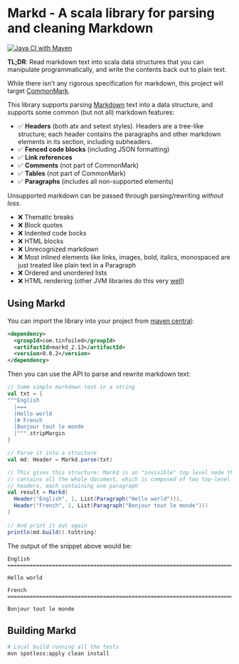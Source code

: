 Markd - A scala library for parsing and cleaning Markdown
==============================================================================

[![Java CI with Maven](https://github.com/RyanSkraba/markd/actions/workflows/maven.yml/badge.svg)](https://github.com/RyanSkraba/markd/actions/workflows/maven.yml)

**TL;DR**: Read markdown text into scala data structures that you can manipulate programmatically, and write the contents back out to plain text.

While there isn't any rigorous specification for markdown, this project will target [CommonMark](https://commonmark.org).

This library supports parsing [Markdown](https://en.wikipedia.org/wiki/Markdown) text into a data structure, and supports some common (but not all) markdown features:

* ✅ **Headers** (both atx and setext styles). Headers are a tree-like structure; each header contains the paragraphs and other markdown elements in its section, including subheaders.
* ✅ **Fenced code blocks** (including JSON formatting)
* ✅ **Link references**
* ✅ **Comments** (not part of CommonMark)
* ✅ **Tables** (not part of CommonMark)
* ✅ **Paragraphs** (includes all non-supported elements)

Unsupported markdown can be passed through parsing/rewriting _without loss_.

* ❌ Thematic breaks
* ❌ Block quotes
* ❌ Indented code bocks
* ❌ HTML blocks
* ❌ Unrecognized markdown
* ❌ Most inlined elements like links, images, bold, italics, monospaced are just treated like plain text in a Paragraph
* ❌ Ordered and unordered lists
* ❌ HTML rendering (other JVM libraries do this very [well](https://github.com/commonmark/commonmark-java))

<!--
Internal notes:

https://spec.commonmark.org/current/#thematic-breaks

TODO:
- Add Break parsing
- Add indented code block parsing  
- FormatCfg 
  - minify
  - atx or setext
  - fenced break style

-->

Using Markd
------------------------------------------------------------------------------

You can import the library into your project from [maven central](https://central.sonatype.com/artifact/com.tinfoiled/markd):

```xml
<dependency>
  <groupId>com.tinfoiled</groupId>
  <artifactId>markd_2.13</artifactId>
  <version>0.0.2</version>
</dependency>
```

Then you can use the API to parse and rewrite markdown text:

```scala
// Some simple markdown text in a string
val txt = {
"""English
  |===
  |Hello world
  |# French
  |Bonjour tout le monde
  |""".stripMargin
}

// Parse it into a structure
val md: Header = Markd.parse(txt)

// This gives this structure: Markd is an "invisible" top level node that
// contains all the whole document, which is composed of two top-level 
// headers, each containing one paragraph
val result = Markd(
  Header("English", 1, List(Paragraph("Hello world"))),
  Header("French", 1, List(Paragraph("Bonjour tout le monde")))
)
  
// And print it out again  
println(md.build().toString)
```

The output of the snippet above would be:

```m̀arkdown
English
==============================================================================

Hello world

French
==============================================================================

Bonjour tout le monde
```

Building Markd
------------------------------------------------------------------------------

```sh
# Local build running all the tests
mvn spotless:apply clean install
```
